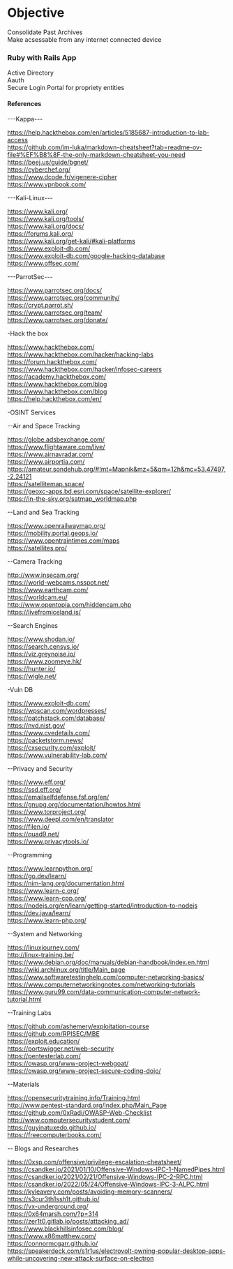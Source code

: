 # Objective

Consolidate Past Archives<br>
Make acsessable from any internet connected device<br>

### Ruby with Rails App

Active Directory<br>
Aauth<br>
Secure Login Portal for propriety entities<br>

#### References

---Kappa---


https://help.hackthebox.com/en/articles/5185687-introduction-to-lab-access<br>
https://github.com/im-luka/markdown-cheatsheet?tab=readme-ov-file#%EF%B8%8F-the-only-markdown-cheatsheet-you-need<br>
https://beej.us/guide/bgnet/<br>
https://cyberchef.org/<br>
https://www.dcode.fr/vigenere-cipher<br>
https://www.vpnbook.com/<br>

---Kali-Linux---

https://www.kali.org/<br>
https://www.kali.org/tools/<br>
https://www.kali.org/docs/<br>
https://forums.kali.org/<br>
https://www.kali.org/get-kali/#kali-platforms<br>
https://www.exploit-db.com/<br>
https://www.exploit-db.com/google-hacking-database<br>
https://www.offsec.com/<br>

---ParrotSec---

https://www.parrotsec.org/docs/<br>
https://www.parrotsec.org/community/<br>
https://crypt.parrot.sh/<br>
https://www.parrotsec.org/team/<br>
https://www.parrotsec.org/donate/<br>

-Hack the box

https://www.hackthebox.com/<br>
https://www.hackthebox.com/hacker/hacking-labs<br>
https://forum.hackthebox.com/<br>
https://www.hackthebox.com/hacker/infosec-careers<br>
https://academy.hackthebox.com/<br>
https://www.hackthebox.com/blog<br>
https://www.hackthebox.com/blog<br>
https://help.hackthebox.com/en/<br>

-OSINT Services

--Air and Space Tracking

https://globe.adsbexchange.com/<br>
https://www.flightaware.com/live/<br>
https://www.airnavradar.com/<br>
https://www.airportia.com/<br>
https://amateur.sondehub.org/#!mt=Mapnik&mz=5&qm=12h&mc=53.47497,-2.24121<br>
https://satellitemap.space/<br>
https://geoxc-apps.bd.esri.com/space/satellite-explorer/<br>
https://in-the-sky.org/satmap_worldmap.php<br>

--Land and Sea Tracking

https://www.openrailwaymap.org/<br>
https://mobility.portal.geops.io/<br>
https://www.opentraintimes.com/maps<br>
https://satellites.pro/<br>

--Camera Tracking

http://www.insecam.org/<br>
https://world-webcams.nsspot.net/<br>
https://www.earthcam.com/<br>
https://worldcam.eu/<br>
http://www.opentopia.com/hiddencam.php<br>
https://livefromiceland.is/<br>

--Search Engines

https://www.shodan.io/<br>
https://search.censys.io/<br>
https://viz.greynoise.io/<br>
https://www.zoomeye.hk/<br>
https://hunter.io/<br>
https://wigle.net/<br>

-Vuln DB

https://www.exploit-db.com/<br>
https://wpscan.com/wordpresses/<br>
https://patchstack.com/database/<br>
https://nvd.nist.gov/<br>
https://www.cvedetails.com/<br>
https://packetstorm.news/<br>
https://cxsecurity.com/exploit/<br>
https://www.vulnerability-lab.com/<br>

--Privacy and Security

https://www.eff.org/<br>
https://ssd.eff.org/<br>
https://emailselfdefense.fsf.org/en/<br>
https://gnupg.org/documentation/howtos.html<br>
https://www.torproject.org/<br>
https://www.deepl.com/en/translator<br>
https://filen.io/<br>
https://quad9.net/<br>
https://www.privacytools.io/<br>

--Programming

https://www.learnpython.org/<br>
https://go.dev/learn/<br>
https://nim-lang.org/documentation.html<br>
https://www.learn-c.org/<br>
https://www.learn-cpp.org/<br>
https://nodejs.org/en/learn/getting-started/introduction-to-nodejs<br>
https://dev.java/learn/<br>
https://www.learn-php.org/<br>

--System and Networking

https://linuxjourney.com/<br>
http://linux-training.be/<br>
https://www.debian.org/doc/manuals/debian-handbook/index.en.html<br>
https://wiki.archlinux.org/title/Main_page<br>
https://www.softwaretestinghelp.com/computer-networking-basics/<br>
https://www.computernetworkingnotes.com/networking-tutorials<br>
https://www.guru99.com/data-communication-computer-network-tutorial.html<br>

--Training Labs

https://github.com/ashemery/exploitation-course<br>
https://github.com/RPISEC/MBE<br>
https://exploit.education/<br>
https://portswigger.net/web-security<br>
https://pentesterlab.com/<br>
https://owasp.org/www-project-webgoat/<br>
https://owasp.org/www-project-secure-coding-dojo/<br>

--Materials

https://opensecuritytraining.info/Training.html<br>
http://www.pentest-standard.org/index.php/Main_Page<br>
https://github.com/0xRadi/OWASP-Web-Checklist<br>
http://www.computersecuritystudent.com/<br>
https://guyinatuxedo.github.io/<br>
https://freecomputerbooks.com/<br>

-- Blogs and Researches

https://0xsp.com/offensive/privilege-escalation-cheatsheet/<br>
https://csandker.io/2021/01/10/Offensive-Windows-IPC-1-NamedPipes.html<br>
https://csandker.io/2021/02/21/Offensive-Windows-IPC-2-RPC.html<br>
https://csandker.io/2022/05/24/Offensive-Windows-IPC-3-ALPC.html<br>
https://kyleavery.com/posts/avoiding-memory-scanners/<br>
https://s3cur3th1ssh1t.github.io/<br>
https://vx-underground.org/<br>
https://0x64marsh.com/?p=314<br>
https://zer1t0.gitlab.io/posts/attacking_ad/<br>
https://www.blackhillsinfosec.com/blog/<br>
https://www.x86matthew.com/<br>
https://connormcgarr.github.io/<br>
https://speakerdeck.com/s1r1us/electrovolt-pwning-popular-desktop-apps-while-uncovering-new-attack-surface-on-electron<br>


